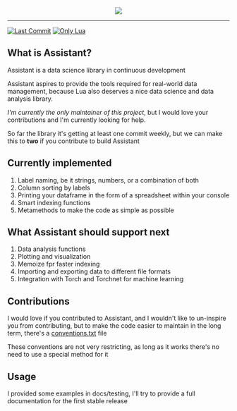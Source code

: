 <div align="center">
  <img src="https://github.com/coalio/Assistant/blob/master/docs/repo/assistant-brand-l.png">
</div>

-----------------

[![Last Commit](https://img.shields.io/github/last-commit/coalio/assistant)](https://github.com/coalio/Assistant/commits/master)
[![Only Lua](https://img.shields.io/badge/lua-100%25-blue)](https://github.com/coalio/Assistant/search?l=lua)

## What is Assistant?

Assistant is a data science library in continuous development

Assistant aspires to provide the tools required for real-world data management,
because Lua also deserves a nice data science and data analysis library.

*I'm currently the only maintainer of this project*, but I would love your contributions
and I'm currently looking for help.

So far the library it's getting at least one commit weekly, but we can make this to **two** if you contribute to build Assistant

## Currently implemented

1. Label naming, be it strings, numbers, or a combination of both
2. Column sorting by labels
3. Printing your dataframe in the form of a spreadsheet within your console
4. Smart indexing functions
5. Metamethods to make the code as simple as possible

## What Assistant should support next

1. Data analysis functions
2. Plotting and visualization
3. Memoize fpr faster indexing
4. Importing and exporting data to different file formats
5. Integration with Torch and Torchnet for machine learning

## Contributions

I would love if you contributed to Assistant, and I wouldn't like to un-inspire you from contributing,
but to make the code easier to maintain in the long term, there's a <a href="https://github.com/coalio/Assistant/blob/master/conventions.txt">conventions.txt</a> file
  
These conventions are not very restricting, as long as it works there's no need to use a special method for it

## Usage

I provided some examples in docs/testing, I'll try to provide a full documentation for the first stable release
